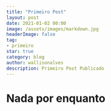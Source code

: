 ```yaml
---
title: "Primeiro Post"
layout: post
date: 2021-01-02 00:00
image: /assets/images/markdown.jpg
headerImage: false
tag:
- primeiro
star: true
category: blog
author: wallisonalves
description: Primeiro Post Publicado
---
```


# Nada por enquanto

